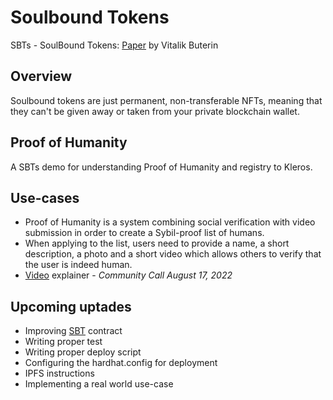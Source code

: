 # Soulbound Tokens
SBTs - SoulBound Tokens: [Paper](https://papers.ssrn.com/sol3/papers.cfm?abstract_id=4105763) by Vitalik Buterin

## Overview
Soulbound tokens are just permanent, non-transferable NFTs, meaning that they can't be given away or taken from your private blockchain wallet.

## Proof of Humanity 
A SBTs demo for understanding Proof of Humanity and registry to Kleros.
## Use-cases
- Proof of Humanity is a system combining social verification with video submission in order to create a Sybil-proof list of humans.
- When applying to the list, users need to provide a name, a short description, a photo and a short video which allows others to verify that the user is indeed human.
- [Video](https://t.me/PoHCall/87) explainer - *Community Call August 17, 2022*

## Upcoming uptades
- Improving [SBT](/contracts/SBT.sol) contract
- Writing proper test 
- Writing proper deploy script
- Configuring the hardhat.config for deployment
- IPFS instructions
- Implementing a real world use-case